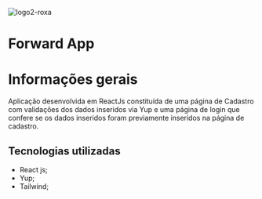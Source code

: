 ![logo2-roxa](https://user-images.githubusercontent.com/86850419/172457907-7f59ce99-f211-4084-94fb-d30aae2753df.svg)

# Forward App

# Informações gerais

Aplicação desenvolvida em ReactJs constituída de uma página de Cadastro com validações dos dados inseridos via Yup e uma página de login que confere se os dados inseridos foram previamente inseridos na página de cadastro.

## Tecnologias utilizadas

* React js;
* Yup;
* Tailwind;


